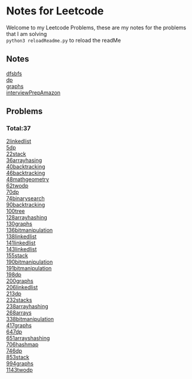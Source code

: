 # Notes for Leetcode
Welcome to my Leetcode Problems, these are my notes for the problems that I am solving<br>
`python3 reloadReadme.py` to reload the readMe

## Notes
[dfsbfs](./notes/dfsbfs.md)<br>
[dp](./notes/dp.md)<br>
[graphs](./notes/graphs.md)<br>
[interviewPrepAmazon](./notes/interviewPrepAmazon.md)<br>

## Problems 
 ### Total:37
[2linkedlist](./problems/2linkedlist.md)<br>
[5dp](./problems/5dp.md)<br>
[22stack](./problems/22stack.md)<br>
[36arrayhasing](./problems/36arrayhasing.md)<br>
[40backtracking](./problems/40backtracking.md)<br>
[46backtracking](./problems/46backtracking.md)<br>
[48mathgeometry](./problems/48mathgeometry.md)<br>
[62twodp](./problems/62twodp.md)<br>
[70dp](./problems/70dp.md)<br>
[74binarysearch](./problems/74binarysearch.md)<br>
[90backtracking](./problems/90backtracking.md)<br>
[100tree](./problems/100tree.md)<br>
[128arrayhashing](./problems/128arrayhashing.md)<br>
[130graphs](./problems/130graphs.md)<br>
[136bitmanipulation](./problems/136bitmanipulation.md)<br>
[138linkedlist](./problems/138linkedlist.md)<br>
[141linkedlist](./problems/141linkedlist.md)<br>
[143linkedlist](./problems/143linkedlist.md)<br>
[155stack](./problems/155stack.md)<br>
[190bitmanipulation](./problems/190bitmanipulation.md)<br>
[191bitmanipulation](./problems/191bitmanipulation.md)<br>
[198dp](./problems/198dp.md)<br>
[200graphs](./problems/200graphs.md)<br>
[206linkedlist](./problems/206linkedlist.md)<br>
[213dp](./problems/213dp.md)<br>
[232stacks](./problems/232stacks.md)<br>
[238arrayhashing](./problems/238arrayhashing.md)<br>
[268arrays](./problems/268arrays.md)<br>
[338bitmanipulation](./problems/338bitmanipulation.md)<br>
[417graphs](./problems/417graphs.md)<br>
[647dp](./problems/647dp.md)<br>
[651arrayshashing](./problems/651arrayshashing.md)<br>
[706hashmap](./problems/706hashmap.md)<br>
[746dp](./problems/746dp.md)<br>
[853stack](./problems/853stack.md)<br>
[994graphs](./problems/994graphs.md)<br>
[1143twodp](./problems/1143twodp.md)<br>

